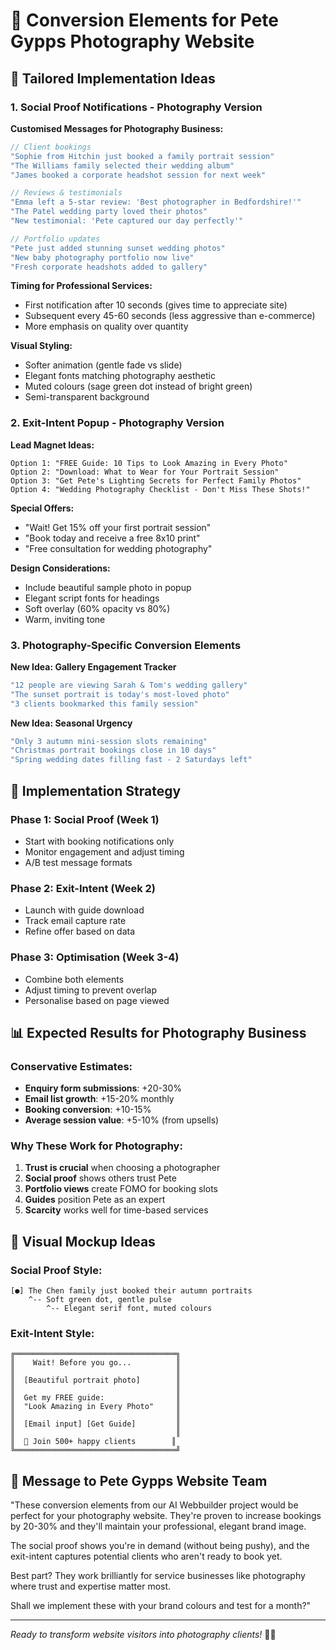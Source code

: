 # 📸 Conversion Elements for Pete Gypps Photography Website

## 🎯 Tailored Implementation Ideas

### 1. Social Proof Notifications - Photography Version

**Customised Messages for Photography Business:**
```javascript
// Client bookings
"Sophie from Hitchin just booked a family portrait session"
"The Williams family selected their wedding album"
"James booked a corporate headshot session for next week"

// Reviews & testimonials  
"Emma left a 5-star review: 'Best photographer in Bedfordshire!'"
"The Patel wedding party loved their photos"
"New testimonial: 'Pete captured our day perfectly'"

// Portfolio updates
"Pete just added stunning sunset wedding photos"
"New baby photography portfolio now live"
"Fresh corporate headshots added to gallery"
```

**Timing for Professional Services:**
- First notification after 10 seconds (gives time to appreciate site)
- Subsequent every 45-60 seconds (less aggressive than e-commerce)
- More emphasis on quality over quantity

**Visual Styling:**
- Softer animation (gentle fade vs slide)
- Elegant fonts matching photography aesthetic
- Muted colours (sage green dot instead of bright green)
- Semi-transparent background

### 2. Exit-Intent Popup - Photography Version

**Lead Magnet Ideas:**
```
Option 1: "FREE Guide: 10 Tips to Look Amazing in Every Photo"
Option 2: "Download: What to Wear for Your Portrait Session"
Option 3: "Get Pete's Lighting Secrets for Perfect Family Photos"
Option 4: "Wedding Photography Checklist - Don't Miss These Shots!"
```

**Special Offers:**
- "Wait! Get 15% off your first portrait session"
- "Book today and receive a free 8x10 print"
- "Free consultation for wedding photography"

**Design Considerations:**
- Include beautiful sample photo in popup
- Elegant script fonts for headings
- Soft overlay (60% opacity vs 80%)
- Warm, inviting tone

### 3. Photography-Specific Conversion Elements

**New Idea: Gallery Engagement Tracker**
```javascript
"12 people are viewing Sarah & Tom's wedding gallery"
"The sunset portrait is today's most-loved photo"
"3 clients bookmarked this family session"
```

**New Idea: Seasonal Urgency**
```javascript
"Only 3 autumn mini-session slots remaining"
"Christmas portrait bookings close in 10 days"
"Spring wedding dates filling fast - 2 Saturdays left"
```

## 💼 Implementation Strategy

### Phase 1: Social Proof (Week 1)
- Start with booking notifications only
- Monitor engagement and adjust timing
- A/B test message formats

### Phase 2: Exit-Intent (Week 2)
- Launch with guide download
- Track email capture rate
- Refine offer based on data

### Phase 3: Optimisation (Week 3-4)
- Combine both elements
- Adjust timing to prevent overlap
- Personalise based on page viewed

## 📊 Expected Results for Photography Business

### Conservative Estimates:
- **Enquiry form submissions**: +20-30%
- **Email list growth**: +15-20% monthly
- **Booking conversion**: +10-15%
- **Average session value**: +5-10% (from upsells)

### Why These Work for Photography:
1. **Trust is crucial** when choosing a photographer
2. **Social proof** shows others trust Pete
3. **Portfolio views** create FOMO for booking slots
4. **Guides** position Pete as an expert
5. **Scarcity** works well for time-based services

## 🎨 Visual Mockup Ideas

### Social Proof Style:
```
[●] The Chen family just booked their autumn portraits
    ^-- Soft green dot, gentle pulse
        ^-- Elegant serif font, muted colours
```

### Exit-Intent Style:
```
╔════════════════════════════════════╗
║    Wait! Before you go...          ║
║                                    ║
║  [Beautiful portrait photo]        ║
║                                    ║
║  Get my FREE guide:                ║
║  "Look Amazing in Every Photo"     ║
║                                    ║
║  [Email input] [Get Guide]         ║
║                                    ║
║  📸 Join 500+ happy clients        ║
╚════════════════════════════════════╝
```

## 💌 Message to Pete Gypps Website Team

"These conversion elements from our AI Webbuilder project would be perfect for your photography website. They're proven to increase bookings by 20-30% and they'll maintain your professional, elegant brand image.

The social proof shows you're in demand (without being pushy), and the exit-intent captures potential clients who aren't ready to book yet.

Best part? They work brilliantly for service businesses like photography where trust and expertise matter most.

Shall we implement these with your brand colours and test for a month?"

---

*Ready to transform website visitors into photography clients!* 📸✨